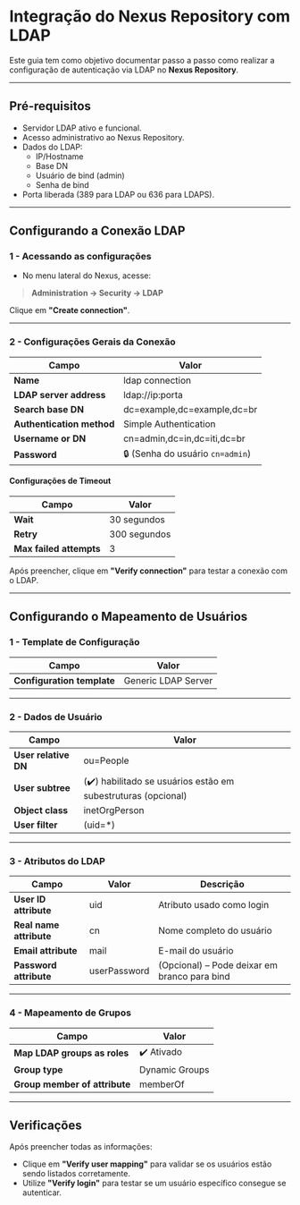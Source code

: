 # Integração do Nexus Repository com LDAP

Este guia tem como objetivo documentar passo a passo como realizar a configuração de autenticação via LDAP no **Nexus Repository**.

---

## Pré-requisitos

- Servidor LDAP ativo e funcional.
- Acesso administrativo ao Nexus Repository.
- Dados do LDAP:
  - IP/Hostname
  - Base DN
  - Usuário de bind (admin)
  - Senha de bind
- Porta liberada (389 para LDAP ou 636 para LDAPS).

---

##  Configurando a Conexão LDAP

### 1 - Acessando as configurações

- No menu lateral do Nexus, acesse:
  
> **Administration → Security → LDAP**

Clique em **"Create connection"**.

---

### 2 - Configurações Gerais da Conexão

| Campo                     | Valor                                      |
|---------------------------|---------------------------------------------|
| **Name**                  | ldap connection                             |
| **LDAP server address**   | ldap://ip:porta                             |
| **Search base DN**        | dc=example,dc=example,dc=br                 |
| **Authentication method** | Simple Authentication                       |
| **Username or DN**        | cn=admin,dc=in,dc=iti,dc=br                 |
| **Password**              | 🔒 (Senha do usuário `cn=admin`)            |

####  Configurações de Timeout

| Campo    | Valor         |
|----------|----------------|
| **Wait** | 30 segundos    |
| **Retry**| 300 segundos   |
| **Max failed attempts** | 3 |

Após preencher, clique em **"Verify connection"** para testar a conexão com o LDAP.

---

##  Configurando o Mapeamento de Usuários

### 1 - Template de Configuração

| Campo                        | Valor           |
|------------------------------|-----------------|
| **Configuration template**    | Generic LDAP Server |

---

### 2 - Dados de Usuário

| Campo                                   | Valor                                     |
|-----------------------------------------|--------------------------------------------|
| **User relative DN**                    | ou=People                                  |
| **User subtree**                        | (✔️) habilitado se usuários estão em subestruturas (opcional) |
| **Object class**                        | inetOrgPerson                              |
| **User filter**                         | (uid=*)                                    |

---

### 3 - Atributos do LDAP

| Campo                    | Valor         | Descrição                                        |
|--------------------------|---------------|--------------------------------------------------|
| **User ID attribute**    | uid           | Atributo usado como login                        |
| **Real name attribute**  | cn            | Nome completo do usuário                         |
| **Email attribute**      | mail          | E-mail do usuário                                |
| **Password attribute**   | userPassword  | (Opcional) – Pode deixar em branco para bind     |

---

### 4 - Mapeamento de Grupos

| Campo                           | Valor             |
|---------------------------------|-------------------|
| **Map LDAP groups as roles**    | ✔️ Ativado        |
| **Group type**                  | Dynamic Groups    |
| **Group member of attribute**   | memberOf          |

---

## Verificações

Após preencher todas as informações:

- Clique em **"Verify user mapping"** para validar se os usuários estão sendo listados corretamente.
- Utilize **"Verify login"** para testar se um usuário específico consegue se autenticar.





